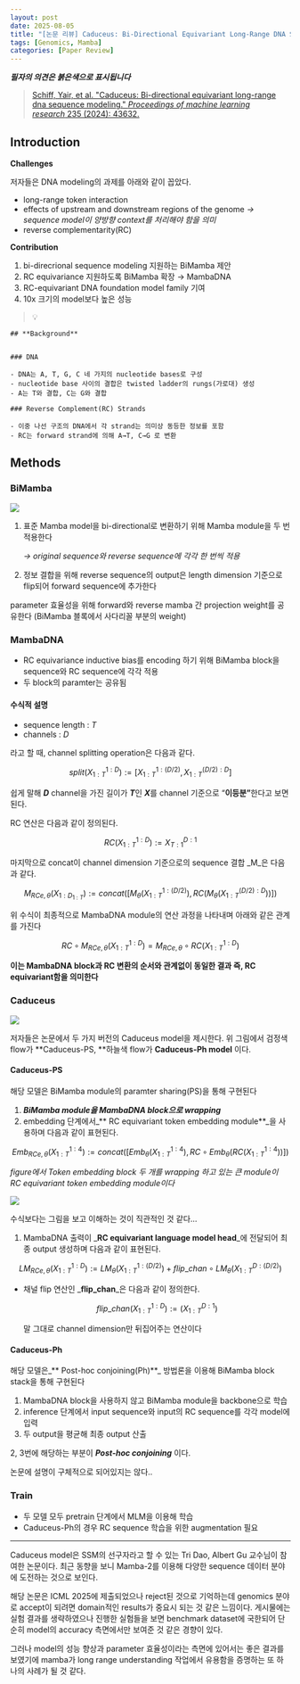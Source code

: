 ```yaml
---
layout: post
date: 2025-08-05
title: "[논문 리뷰] Caduceus: Bi-Directional Equivariant Long-Range DNA Sequence Modeling"
tags: [Genomics, Mamba]
categories: [Paper Review]
---
```


<span class="notion-red">_**필자의 의견은 붉은색으로 표시됩니다**_</span>


> [Schiff, Yair, et al. "Caduceus: Bi-directional equivariant long-range dna sequence modeling." ](https://pmc.ncbi.nlm.nih.gov/articles/PMC12189541/)[_Proceedings of machine learning research_](https://pmc.ncbi.nlm.nih.gov/articles/PMC12189541/)[ 235 (2024): 43632.](https://pmc.ncbi.nlm.nih.gov/articles/PMC12189541/)



## Introduction


**Challenges**


저자들은 DNA modeling의 과제를 아래와 같이 꼽았다.

- long-range token interaction
- effects of upstream and downstream regions of the genome 
_→ sequence model이 양방향 context를 처리해야 함을 의미_
- reverse complementarity(RC)

**Contribution**

1. bi-direcrional sequence modeling 지원하는 BiMamba 제안
1. RC equivariance 지원하도록 BiMamba 확장 → MambaDNA
1. RC-equivariant DNA foundation model family 기여
1. 10x 크기의 model보다 높은 성능

> 💡 


	## **Background**


	### DNA

	- DNA는 A, T, G, C 네 가지의 nucleotide bases로 구성
	- nucleotide base 사이의 결합은 twisted ladder의 rungs(가로대) 생성
	- A는 T와 결합, C는 G와 결합

	### Reverse Complement(RC) Strands

	- 이중 나선 구조의 DNA에서 각 strand는 의미상 동등한 정보를 포함
	- RC는 forward strand에 의해 A→T, C→G 로 변환


## Methods



### BiMamba


![](https://prod-files-secure.s3.us-west-2.amazonaws.com/542b861c-36a8-4051-84e5-8804b6728dba/2c247d59-7815-4980-99f0-8f0d21f445a7/image.png?X-Amz-Algorithm=AWS4-HMAC-SHA256&X-Amz-Content-Sha256=UNSIGNED-PAYLOAD&X-Amz-Credential=ASIAZI2LB466Z32UFW4A%2F20250908%2Fus-west-2%2Fs3%2Faws4_request&X-Amz-Date=20250908T140111Z&X-Amz-Expires=3600&X-Amz-Security-Token=IQoJb3JpZ2luX2VjEFUaCXVzLXdlc3QtMiJHMEUCIQCVxJ4xh6jh%2BV2hTa%2F7q5N%2FgHZzZC7D1rPCX3Hp59u%2BLwIgXtq4L%2F8dlW2eXdWosStwGwpTNN%2FY3gqHEtRsmnGVXB0qiAQIvv%2F%2F%2F%2F%2F%2F%2F%2F%2F%2FARAAGgw2Mzc0MjMxODM4MDUiDCVw7tIalzqAVQV5nyrcAwtofhDpmZnNSGeVh8%2BO0iYxsfrVgvO9XXLCykZvZsVbugkbDIStuMtREbKQppkvCpysKXGw5oDPPgKFC4XZu3mmRhZUCB6J2nY3if%2Ff9iB%2BBQCBOzwypZlLaesdUbm7ElQUA0dK0zBUq8VtGVbFdrNP2a9chCQt2WUZwk6thCx9ZB0cfbb6jozxPOf5yA7QOcq18zDlRqSe%2BcFP91SV%2BwD02Bo%2B0iFzFysHJ95rvD8k%2Fem%2B8Y6m%2Bxx0Zk6twNG%2BAIZsq3fBCI%2FVhTC4grYp2CZ7cSA0IytA23qvfn1KKFe7hyZtmtMLq0qBaO70n1nCHekCw72Lyx2ROJoYLR5ZP2iOXDdmXfiXhrRlWMKyuLfKDqiS545RRb2G2fZ%2B49hD%2B08L6uyZJm9i47EHXadXzFYYQjMNmEefiiIOswFFKgk61lM41HCmRYMaNylXbaYBV%2Bni8ivx%2Fq7xErdmdZ6XYkhCd9pl0z9mpCFBhjZPcbCXuoT5Zuvm0NxJ7dbuF8mdFSZGLafb1LJsJrHuVEN5DAJO255aQAr%2BAXXAWZDS4yau80Tq2f4xDP9Eu0g9jx1a%2BUWKmnAParw8J%2FyadOSs6ivUERuORl79SChZ1A2cnaoGcLR4Twg65Uy99RdBMNCg%2B8UGOqUB7s1oy98dxtVH8%2BFayNsLaCCRBHNl%2BkH8TjacjBAHrif5yi5Zr9puTVdCE99F%2Bl%2BffP9gsm72sZwpMK9mMsRxzYtMt4TmrvUth8u80Yc5s7q%2BvWVxqBA2udHDYxPaf4oHW32tG1%2Bzjs%2FfxcEqwQg2TSDtqTERAp0A0xn%2FOvvaMT6h%2BkUT9QW6Hp6nuT4lDxZ%2BBJ8t0E%2B95UQyJzikUURo2m6hM78D&X-Amz-Signature=09a40e7057f5905658857564071cbc35a882af372de05a1e1bcc8aaac077c40f&X-Amz-SignedHeaders=host&x-amz-checksum-mode=ENABLED&x-id=GetObject)

1. 표준 Mamba model을 bi-directional로 변환하기 위해 Mamba module을 두 번 적용한다

	_→ original sequence와 reverse sequence에 각각 한 번씩 적용_

1. 정보 결합을 위해 reverse sequence의 output은 length dimension 기준으로 flip되어 forward sequence에 추가한다

parameter 효율성을 위해 forward와 reverse mamba 간 projection weight를 공유한다 (BiMamba 블록에서 사다리꼴 부분의 weight)



### MambaDNA

- RC equivariance inductive bias를 encoding 하기 위해 BiMamba block을 sequence와 RC sequence에 각각 적용
- 두 block의 paramter는 공유됨


#### 수식적 설명

- sequence length : _T_
- channels : _D_

라고 할 때,  channel splitting operation은 다음과 같다.


$$
split(X^{1:D}_{1:T}):=[X^{1:(D/2)}_{1:T},X^{(D/2):D}_{1:T}]
$$


<span class="notion-red">쉽게 말해 </span><span class="notion-red">_**D**_</span><span class="notion-red"> channel을 가진 길이가 </span><span class="notion-red">_**T**_</span><span class="notion-red">인 </span><span class="notion-red">_**X**_</span><span class="notion-red">를 channel 기준으로 “</span><span class="notion-red">**이등분”**</span><span class="notion-red">한다고 보면 된다.</span>


RC 연산은 다음과 같이 정의된다.


$$
RC(X^{1:D}_{1:T}):=X^{D:1}_{T:1}
$$


마지막으로 concat이 channel dimension 기준으로의 sequence 결합 _M_은 다음과 같다.


$$
M_{RCe,\theta}(X_{1:D_{1:T}}):=concat([M_{\theta}(X^{1:(D/2)}_{1:T}),RC(M_{\theta}(X^{(D/2):D}_{1:T}))])
$$


위 수식이 최종적으로 MambaDNA module의 연산 과정을 나타내며 아래와 같은 관계를 가진다


$$
RC\circ M_{RCe,\theta}(X^{1:D}_{1:T}) = M_{RCe,\theta} \circ RC(X^{1:D}_{1:T})
$$


**이는 MambaDNA block과 RC 변환의 순서와 관계없이 동일한 결과 즉, RC equivariant함을 의미한다**



### Caduceus


![](https://prod-files-secure.s3.us-west-2.amazonaws.com/542b861c-36a8-4051-84e5-8804b6728dba/f94a60d7-8145-473b-aef9-7c68d3ec604a/image.png?X-Amz-Algorithm=AWS4-HMAC-SHA256&X-Amz-Content-Sha256=UNSIGNED-PAYLOAD&X-Amz-Credential=ASIAZI2LB466Z32UFW4A%2F20250908%2Fus-west-2%2Fs3%2Faws4_request&X-Amz-Date=20250908T140111Z&X-Amz-Expires=3600&X-Amz-Security-Token=IQoJb3JpZ2luX2VjEFUaCXVzLXdlc3QtMiJHMEUCIQCVxJ4xh6jh%2BV2hTa%2F7q5N%2FgHZzZC7D1rPCX3Hp59u%2BLwIgXtq4L%2F8dlW2eXdWosStwGwpTNN%2FY3gqHEtRsmnGVXB0qiAQIvv%2F%2F%2F%2F%2F%2F%2F%2F%2F%2FARAAGgw2Mzc0MjMxODM4MDUiDCVw7tIalzqAVQV5nyrcAwtofhDpmZnNSGeVh8%2BO0iYxsfrVgvO9XXLCykZvZsVbugkbDIStuMtREbKQppkvCpysKXGw5oDPPgKFC4XZu3mmRhZUCB6J2nY3if%2Ff9iB%2BBQCBOzwypZlLaesdUbm7ElQUA0dK0zBUq8VtGVbFdrNP2a9chCQt2WUZwk6thCx9ZB0cfbb6jozxPOf5yA7QOcq18zDlRqSe%2BcFP91SV%2BwD02Bo%2B0iFzFysHJ95rvD8k%2Fem%2B8Y6m%2Bxx0Zk6twNG%2BAIZsq3fBCI%2FVhTC4grYp2CZ7cSA0IytA23qvfn1KKFe7hyZtmtMLq0qBaO70n1nCHekCw72Lyx2ROJoYLR5ZP2iOXDdmXfiXhrRlWMKyuLfKDqiS545RRb2G2fZ%2B49hD%2B08L6uyZJm9i47EHXadXzFYYQjMNmEefiiIOswFFKgk61lM41HCmRYMaNylXbaYBV%2Bni8ivx%2Fq7xErdmdZ6XYkhCd9pl0z9mpCFBhjZPcbCXuoT5Zuvm0NxJ7dbuF8mdFSZGLafb1LJsJrHuVEN5DAJO255aQAr%2BAXXAWZDS4yau80Tq2f4xDP9Eu0g9jx1a%2BUWKmnAParw8J%2FyadOSs6ivUERuORl79SChZ1A2cnaoGcLR4Twg65Uy99RdBMNCg%2B8UGOqUB7s1oy98dxtVH8%2BFayNsLaCCRBHNl%2BkH8TjacjBAHrif5yi5Zr9puTVdCE99F%2Bl%2BffP9gsm72sZwpMK9mMsRxzYtMt4TmrvUth8u80Yc5s7q%2BvWVxqBA2udHDYxPaf4oHW32tG1%2Bzjs%2FfxcEqwQg2TSDtqTERAp0A0xn%2FOvvaMT6h%2BkUT9QW6Hp6nuT4lDxZ%2BBJ8t0E%2B95UQyJzikUURo2m6hM78D&X-Amz-Signature=5754f99591a63a17a52d96a16c0a22330d628ef005cdc0625f93761784647771&X-Amz-SignedHeaders=host&x-amz-checksum-mode=ENABLED&x-id=GetObject)


저자들은 논문에서 두 가지 버전의 Caduceus model을 제시한다. 위 그림에서 검정색 flow가 **Caduceus-PS, **하늘색 flow가 **Caduceus-Ph model** 이다.



#### Caduceus-PS


해당 모델은 BiMamba module의 paramter sharing(PS)을 통해 구현된다

1. _**BiMamba module을 MambaDNA block으로 wrapping**_
1. embedding 단계에서_** RC equivariant token embedding module**_을 사용하며 다음과 같이 표현된다.

$$
Emb_{RCe,\theta}(X^{1:4}_{1:T}):=concat([Emb_{\theta}(X^{1:4}_{1:T}),RC \circ Emb_{\theta}(RC(X^{1:4}_{1:T}))])
$$


_figure에서 Token embedding block 두 개를 wrapping 하고 있는 큰 module이 RC equivariant token embedding module이다_


![](https://prod-files-secure.s3.us-west-2.amazonaws.com/542b861c-36a8-4051-84e5-8804b6728dba/b175e4da-71eb-4e91-8c23-a06dabe673c9/image.png?X-Amz-Algorithm=AWS4-HMAC-SHA256&X-Amz-Content-Sha256=UNSIGNED-PAYLOAD&X-Amz-Credential=ASIAZI2LB466Z32UFW4A%2F20250908%2Fus-west-2%2Fs3%2Faws4_request&X-Amz-Date=20250908T140112Z&X-Amz-Expires=3600&X-Amz-Security-Token=IQoJb3JpZ2luX2VjEFUaCXVzLXdlc3QtMiJHMEUCIQCVxJ4xh6jh%2BV2hTa%2F7q5N%2FgHZzZC7D1rPCX3Hp59u%2BLwIgXtq4L%2F8dlW2eXdWosStwGwpTNN%2FY3gqHEtRsmnGVXB0qiAQIvv%2F%2F%2F%2F%2F%2F%2F%2F%2F%2FARAAGgw2Mzc0MjMxODM4MDUiDCVw7tIalzqAVQV5nyrcAwtofhDpmZnNSGeVh8%2BO0iYxsfrVgvO9XXLCykZvZsVbugkbDIStuMtREbKQppkvCpysKXGw5oDPPgKFC4XZu3mmRhZUCB6J2nY3if%2Ff9iB%2BBQCBOzwypZlLaesdUbm7ElQUA0dK0zBUq8VtGVbFdrNP2a9chCQt2WUZwk6thCx9ZB0cfbb6jozxPOf5yA7QOcq18zDlRqSe%2BcFP91SV%2BwD02Bo%2B0iFzFysHJ95rvD8k%2Fem%2B8Y6m%2Bxx0Zk6twNG%2BAIZsq3fBCI%2FVhTC4grYp2CZ7cSA0IytA23qvfn1KKFe7hyZtmtMLq0qBaO70n1nCHekCw72Lyx2ROJoYLR5ZP2iOXDdmXfiXhrRlWMKyuLfKDqiS545RRb2G2fZ%2B49hD%2B08L6uyZJm9i47EHXadXzFYYQjMNmEefiiIOswFFKgk61lM41HCmRYMaNylXbaYBV%2Bni8ivx%2Fq7xErdmdZ6XYkhCd9pl0z9mpCFBhjZPcbCXuoT5Zuvm0NxJ7dbuF8mdFSZGLafb1LJsJrHuVEN5DAJO255aQAr%2BAXXAWZDS4yau80Tq2f4xDP9Eu0g9jx1a%2BUWKmnAParw8J%2FyadOSs6ivUERuORl79SChZ1A2cnaoGcLR4Twg65Uy99RdBMNCg%2B8UGOqUB7s1oy98dxtVH8%2BFayNsLaCCRBHNl%2BkH8TjacjBAHrif5yi5Zr9puTVdCE99F%2Bl%2BffP9gsm72sZwpMK9mMsRxzYtMt4TmrvUth8u80Yc5s7q%2BvWVxqBA2udHDYxPaf4oHW32tG1%2Bzjs%2FfxcEqwQg2TSDtqTERAp0A0xn%2FOvvaMT6h%2BkUT9QW6Hp6nuT4lDxZ%2BBJ8t0E%2B95UQyJzikUURo2m6hM78D&X-Amz-Signature=0dc4726f040f486845c16a087de1d92e6e14f1a5590116060c9fc79b5529fafe&X-Amz-SignedHeaders=host&x-amz-checksum-mode=ENABLED&x-id=GetObject)


<span class="notion-red">수식보다는 그림을 보고 이해하는 것이 직관적인 것 같다…</span>

1. MambaDNA 출력이 _**RC equivariant language model head**_에 전달되어 최종 output 생성하며 다음과 같이 표현된다.

$$
LM_{RCe,\theta}(X^{1:D}_{1:T}):= LM_{\theta}(X^{1:(D/2)}_{1:T})+flip\_chan\circ LM_{\theta}(X^{D:(D/2)}_{1:T})
$$

- 채널 flip 연산인 _**flip\_chan**_은 다음과 같이 정의한다.

	$$
	flip\_chan(X^{1:D}_{1:T}):=(X^{D:1}_{1:T})
	$$


	말 그대로 channel dimension만 뒤집어주는 연산이다



#### Caduceus-Ph


해당 모델은_** Post-hoc conjoining(Ph)**_ 방법론을 이용해 BiMamba block stack을 통해 구현된다

1. MambaDNA block을 사용하지 않고 BiMamba module을 backbone으로 학습
1. inference 단계에서 input sequence와 input의 RC sequence를 각각 model에 입력
1. 두 output을 평균해 최종 output 산출

2, 3번에 해당하는 부분이 _**Post-hoc conjoining**_ 이다.


<span class="notion-red">논문에 설명이 구체적으로 되어있지는 않다..</span>



### Train

- 두 모델 모두 pretrain 단계에서 MLM을 이용해 학습
- Caduceus-Ph의 경우 RC sequence 학습을 위한 augmentation 필요

---


<span class="notion-red">Caduceus model은 SSM의 선구자라고 할 수 있는 Tri Dao, Albert Gu 교수님이 참여한 논문이다. 최근 동향을 보니 Mamba-2를 이용해 다양한 sequence 데이터 분야에 도전하는 것으로 보인다.</span>


<span class="notion-red">해당 논문은 ICML 2025에 제출되었으나 reject된 것으로 기억하는데 genomics 분야로 accept이 되려면 domain적인 results가 중요시 되는 것 같은 느낌이다. 게시물에는 실험 결과를 생략하였으나 진행한 실험들을 보면 benchmark dataset에 국한되어 단순히 model의 accuracy 측면에서만 보여준 것 같은 경향이 있다.</span>


<span class="notion-red">그러나 model의 성능 향상과 parameter 효율성이라는 측면에 있어서는 좋은 결과를 보였기에 mamba가 long range understanding 작업에서 유용함을 증명하는 또 하나의 사례가 될 것 같다.</span>

